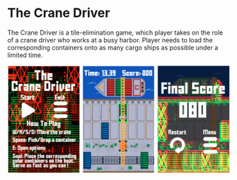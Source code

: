# The Crane Driver
The Crane Driver is a tile-elimination game, which player takes on the role of a crane driver who works at a busy harbor.
Player needs to load the corresponding containers onto as many cargo ships as possible under a limited time.

![Game Image](intro.png)